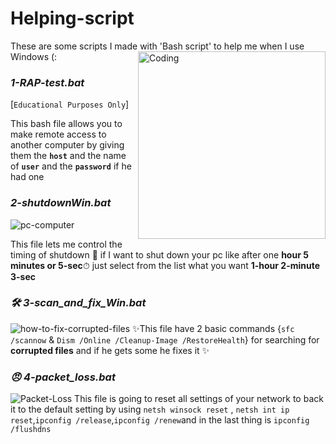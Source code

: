 # Helping-script
These are some scripts I made with 'Bash script' to help me when I use Windows (:<img align="right" alt="Coding" width="300"  src="https://media1.tenor.com/m/arL-Och6Y7sAAAAC/connecting-loading.gif">
***<h3> 1-RAP-test.bat***</h3>[`Educational Purposes Only`]</h6>

This bash file allows you to make remote access to another computer
by giving them the **`host`** and the name of **`user`** and the **`password`** if he had one

***<h3> 2-shutdownWin.bat</h3>*** 

![pc-computer](https://github.com/user-attachments/assets/372a1a26-0bbd-42a2-b106-8107105e27d2)

This file lets me control the timing of shutdown 🌙
if I want to shut down your pc like after one **hour 5 minutes or 5-sec**⏱
just select from the list what you want **1-hour   2-minute   3-sec**



***<h3>🛠 3-scan_and_fix_Win.bat </h3>*** 
![how-to-fix-corrupted-files](https://github.com/user-attachments/assets/d526ca60-c2ae-4ae7-9cf0-9d9438ce00b8)
✨This file have 2 basic commands {`sfc /scannow` & `Dism /Online /Cleanup-Image /RestoreHealth`} for searching for **corrupted files** and if he gets some he fixes it ✨

***<h3>😠 4-packet_loss.bat</h3>***
![Packet-Loss](https://github.com/user-attachments/assets/15da7b6d-798a-4448-90f1-f8898a524d09)
This file is going to reset all settings of your network to back it to the default setting by using `netsh winsock reset` , `netsh int ip reset`,`ipconfig /release`,`ipconfig /renew`and in the last thing is `ipconfig /flushdns`
